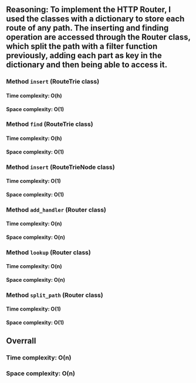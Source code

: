 ## Reasoning: To implement the HTTP Router, I used the classes with a dictionary to store each route of any path. The inserting and finding operation are accessed through the Router class, which split the path with a filter function previously, adding each part as key in the dictionary and then being able to access it.

### Method `insert` (RouteTrie class)

#### Time complexity: O(h)
#### Space complexity: O(1)

### Method `find` (RouteTrie class)

#### Time complexity: O(h)
#### Space complexity: O(1)

### Method `insert` (RouteTrieNode class)

#### Time complexity: O(1)
#### Space complexity: O(1)

### Method `add_handler` (Router class)

#### Time complexity: O(n)
#### Space complexity: O(n)

### Method `lookup` (Router class)

#### Time complexity: O(n)
#### Space complexity: O(n)

### Method `split_path` (Router class)

#### Time complexity: O(1)
#### Space complexity: O(1)

## Overrall

### Time complexity: O(n)
### Space complexity: O(n)